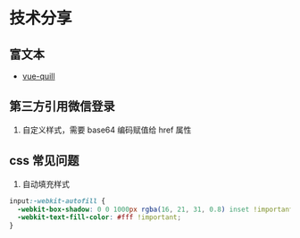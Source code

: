 # 技术分享

## 富文本

- [vue-quill](https://vueup.github.io/vue-quill/)

## 第三方引用微信登录

1. 自定义样式，需要 base64 编码赋值给 href 属性

## css 常见问题

1. 自动填充样式

```css
input:-webkit-autofill {
  -webkit-box-shadow: 0 0 1000px rgba(16, 21, 31, 0.8) inset !important;
  -webkit-text-fill-color: #fff !important;
}
```
